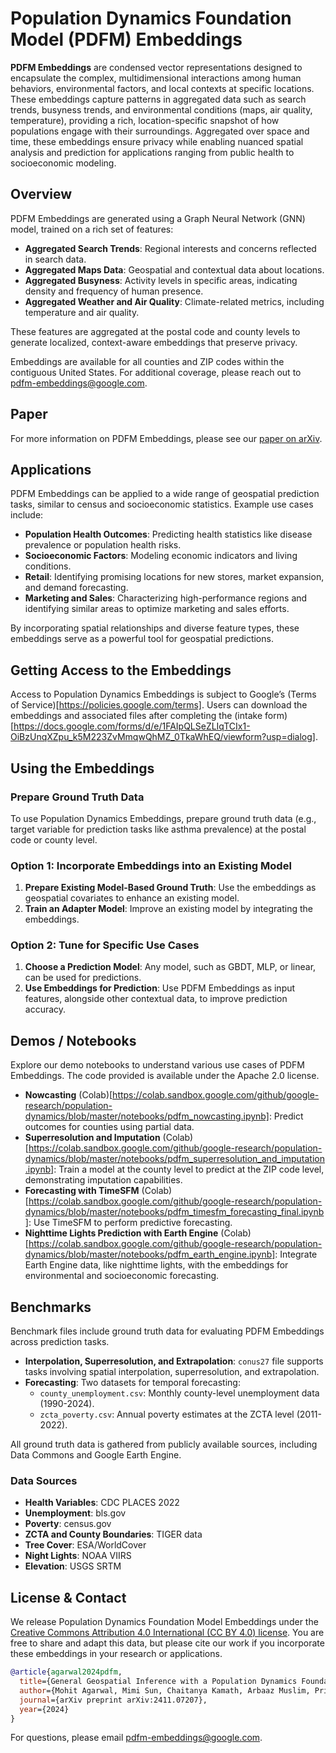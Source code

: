 # Population Dynamics Foundation Model (PDFM) Embeddings

**PDFM Embeddings** are condensed vector representations designed to encapsulate the complex, multidimensional interactions among human behaviors, environmental factors, and local contexts at specific locations. These embeddings capture patterns in aggregated data such as search trends, busyness trends, and environmental conditions (maps, air quality, temperature), providing a rich, location-specific snapshot of how populations engage with their surroundings. Aggregated over space and time, these embeddings ensure privacy while enabling nuanced spatial analysis and prediction for applications ranging from public health to socioeconomic modeling.

## Overview

PDFM Embeddings are generated using a Graph Neural Network (GNN) model, trained on a rich set of features:
- **Aggregated Search Trends**: Regional interests and concerns reflected in search data.
- **Aggregated Maps Data**: Geospatial and contextual data about locations.
- **Aggregated Busyness**: Activity levels in specific areas, indicating density and frequency of human presence.
- **Aggregated Weather and Air Quality**: Climate-related metrics, including temperature and air quality.

These features are aggregated at the postal code and county levels to generate localized, context-aware embeddings that preserve privacy.

Embeddings are available for all counties and ZIP codes within the contiguous United States. For additional coverage, please reach out to [pdfm-embeddings@google.com](mailto:pdfm-embeddings@google.com).

## Paper

For more information on PDFM Embeddings, please see our [paper on arXiv](https://arxiv.org/abs/2411.07207).

## Applications

PDFM Embeddings can be applied to a wide range of geospatial prediction tasks, similar to census and socioeconomic statistics. Example use cases include:

- **Population Health Outcomes**: Predicting health statistics like disease prevalence or population health risks.
- **Socioeconomic Factors**: Modeling economic indicators and living conditions.
- **Retail**: Identifying promising locations for new stores, market expansion, and demand forecasting.
- **Marketing and Sales**: Characterizing high-performance regions and identifying similar areas to optimize marketing and sales efforts.

By incorporating spatial relationships and diverse feature types, these embeddings serve as a powerful tool for geospatial predictions.

## Getting Access to the Embeddings

Access to Population Dynamics Embeddings is subject to Google’s (Terms of Service)[https://policies.google.com/terms]. Users can download the embeddings and associated files after completing the (intake form)[https://docs.google.com/forms/d/e/1FAIpQLSeZLIqTCIx1-OiBzUnqXZpu_k5M223ZvMmqwQhMZ_0TkaWhEQ/viewform?usp=dialog].

## Using the Embeddings

### Prepare Ground Truth Data
To use Population Dynamics Embeddings, prepare ground truth data (e.g., target variable for prediction tasks like asthma prevalence) at the postal code or county level.

### Option 1: Incorporate Embeddings into an Existing Model
1. **Prepare Existing Model-Based Ground Truth**: Use the embeddings as geospatial covariates to enhance an existing model.
2. **Train an Adapter Model**: Improve an existing model by integrating the embeddings.

### Option 2: Tune for Specific Use Cases
1. **Choose a Prediction Model**: Any model, such as GBDT, MLP, or linear, can be used for predictions.
2. **Use Embeddings for Prediction**: Use PDFM Embeddings as input features, alongside other contextual data, to improve prediction accuracy.

## Demos / Notebooks

Explore our demo notebooks to understand various use cases of PDFM Embeddings. The code provided is available under the Apache 2.0 license.

- **Nowcasting** (Colab)[https://colab.sandbox.google.com/github/google-research/population-dynamics/blob/master/notebooks/pdfm_nowcasting.ipynb]: Predict outcomes for counties using partial data.
- **Superresolution and Imputation** (Colab)[https://colab.sandbox.google.com/github/google-research/population-dynamics/blob/master/notebooks/pdfm_superresolution_and_imputation.ipynb]: Train a model at the county level to predict at the ZIP code level, demonstrating imputation capabilities.
- **Forecasting with TimeSFM** (Colab)[https://colab.sandbox.google.com/github/google-research/population-dynamics/blob/master/notebooks/pdfm_timesfm_forecasting_final.ipynb]: Use TimeSFM to perform predictive forecasting.
- **Nighttime Lights Prediction with Earth Engine** (Colab)[https://colab.sandbox.google.com/github/google-research/population-dynamics/blob/master/notebooks/pdfm_earth_engine.ipynb]: Integrate Earth Engine data, like nighttime lights, with the embeddings for environmental and socioeconomic forecasting.

## Benchmarks

Benchmark files include ground truth data for evaluating PDFM Embeddings across prediction tasks.

- **Interpolation, Superresolution, and Extrapolation**: `conus27` file supports tasks involving spatial interpolation, superresolution, and extrapolation.
- **Forecasting**: Two datasets for temporal forecasting:
  - `county_unemployment.csv`: Monthly county-level unemployment data (1990-2024).
  - `zcta_poverty.csv`: Annual poverty estimates at the ZCTA level (2011-2022).

All ground truth data is gathered from publicly available sources, including Data Commons and Google Earth Engine.

### Data Sources

- **Health Variables**: CDC PLACES 2022
- **Unemployment**: bls.gov
- **Poverty**: census.gov
- **ZCTA and County Boundaries**: TIGER data
- **Tree Cover**: ESA/WorldCover
- **Night Lights**: NOAA VIIRS
- **Elevation**: USGS SRTM

## License & Contact

We release Population Dynamics Foundation Model Embeddings under the [Creative Commons Attribution 4.0 International (CC BY 4.0) license](https://creativecommons.org/licenses/by/4.0/). You are free to share and adapt this data, but please cite our work if you incorporate these embeddings in your research or applications.

```bibtex
@article{agarwal2024pdfm,
  title={General Geospatial Inference with a Population Dynamics Foundation Model},
  author={Mohit Agarwal, Mimi Sun, Chaitanya Kamath, Arbaaz Muslim, Prithul Sarker, Joydeep Paul, Hector Yee, Marcin Sieniek, Kim Jablonski, Yael Mayer, David Fork, Sheila de Guia, Jamie McPike, Adam Boulanger, Tomer Shekel, David Schottlander, Yao Xiao, Manjit Chakravarthy Manukonda, Yun Liu, Neslihan Bulut, Sami Abu-el-haija, Arno Eigenwillig, Parth Kothari, Bryan Perozzi, Monica Bharel, Von Nguyen, Luke Barrington, Niv Efron, Yossi Matias, Greg Corrado, Krish Eswaran, Shruthi Prabhakara, Shravya Shetty, Gautam Prasad},
  journal={arXiv preprint arXiv:2411.07207},
  year={2024}
}
```
For questions, please email pdfm-embeddings@google.com.
